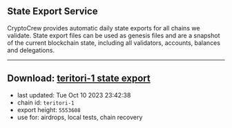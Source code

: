 ## State Export Service
CryptoCrew provides automatic daily state exports for all chains we validate. State export files can be used as genesis files and are a snapshot of the current blockchain state, including all validators, accounts, balances and delegations.

---
**Download: [teritori-1 state export](https://dl.ccvalidators.com/SERVICE/teritori/teritori-1_export_5553608.json)**
---

- last updated: Tue Oct 10 2023 23:42:38
- chain id: `teritori-1`
- export height: `5553608`
- use for: airdrops, local tests, chain recovery
